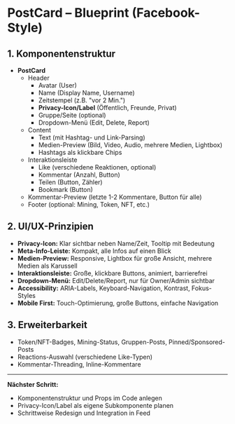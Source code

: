 # PostCard – Blueprint (Facebook-Style)

## 1. Komponentenstruktur

- **PostCard**
  - Header
    - Avatar (User)
    - Name (Display Name, Username)
    - Zeitstempel (z.B. "vor 2 Min.")
    - **Privacy-Icon/Label** (Öffentlich, Freunde, Privat)
    - Gruppe/Seite (optional)
    - Dropdown-Menü (Edit, Delete, Report)
  - Content
    - Text (mit Hashtag- und Link-Parsing)
    - Medien-Preview (Bild, Video, Audio, mehrere Medien, Lightbox)
    - Hashtags als klickbare Chips
  - Interaktionsleiste
    - Like (verschiedene Reaktionen, optional)
    - Kommentar (Anzahl, Button)
    - Teilen (Button, Zähler)
    - Bookmark (Button)
  - Kommentar-Preview (letzte 1-2 Kommentare, Button für alle)
  - Footer (optional: Mining, Token, NFT, etc.)

## 2. UI/UX-Prinzipien
- **Privacy-Icon:** Klar sichtbar neben Name/Zeit, Tooltip mit Bedeutung
- **Meta-Info-Leiste:** Kompakt, alle Infos auf einen Blick
- **Medien-Preview:** Responsive, Lightbox für große Ansicht, mehrere Medien als Karussell
- **Interaktionsleiste:** Große, klickbare Buttons, animiert, barrierefrei
- **Dropdown-Menü:** Edit/Delete/Report, nur für Owner/Admin sichtbar
- **Accessibility:** ARIA-Labels, Keyboard-Navigation, Kontrast, Fokus-Styles
- **Mobile First:** Touch-Optimierung, große Buttons, einfache Navigation

## 3. Erweiterbarkeit
- Token/NFT-Badges, Mining-Status, Gruppen-Posts, Pinned/Sponsored-Posts
- Reactions-Auswahl (verschiedene Like-Typen)
- Kommentar-Threading, Inline-Kommentare

---

**Nächster Schritt:**
- Komponentenstruktur und Props im Code anlegen
- Privacy-Icon/Label als eigene Subkomponente planen
- Schrittweise Redesign und Integration in Feed 
